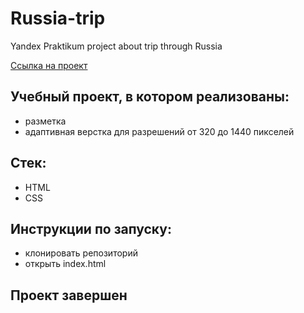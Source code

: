 # Russia-trip
Yandex Praktikum project about trip through Russia

[Ссылка на проект](https://russia-trip-9o55aage2.vercel.app/)

## Учебный проект, в котором реализованы: 
- разметка
- адаптивная верстка для разрешений от 320 до 1440 пикселей

## Стек:
- HTML
- CSS

## Инструкции по запуску:
- клонировать репозиторий
- открыть index.html

## Проект завершен
